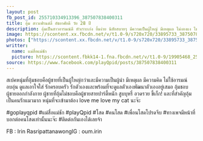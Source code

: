 ```yaml
---
layout: post
fb_post_id: 255710334913396_387507838400311
title: อุ้ม สาวเฟรนด์ลี่ อัธยาศัยดี วัย 28 ปี 
description: อุ้มเป็นสาวอารมณ์ดี หัวเราะเก่ง ยิ้มง่าย นิสัยสบายๆ มีความเป็นผู้ใหญ่ มีเหตุผล ไม่งองแง ไม่เรื่องเยอะ มองโลกในแง่ดีจนบางทีคนอื่นก็หาว่าเธอโลกสวย! อุ้มเป็นผู้หญิงดูแลตัวเองอยู่เสมอ และสำหรับเรื่องงาน เธอเป็นสาวขยันเป็นคนจริงจังกับงานมาก และมีเป้าหมายให้กับชีวิตอยู่ตลอด ปัจจุบันอุ้มทำกิจการส่วนตัว เวลาว่างเธอชอบไปออกกำลังกาย ไปสปา ดูหนัง อ่านหนังสือ ฟังเพลง เข้าวัดทำบุญ และชอบท่องเที่ยว อุ้มมีความฝันที่จะเที่ยวให้รอบโลก 
image: https://scontent.xx.fbcdn.net/v/t1.0-9/s720x720/33895733_387507815066980_2471765902324924416_n.jpg?_nc_cat=0&oh=385d434cc0b32cd50f14a095d406743c&oe=5BBB0310
photos: ["https://scontent.xx.fbcdn.net/v/t1.0-9/s720x720/33895733_387507815066980_2471765902324924416_n.jpg?_nc_cat=0&oh=385d434cc0b32cd50f14a095d406743c&oe=5BBB0310", "https://scontent.xx.fbcdn.net/v/t1.0-9/s720x720/34070278_387507708400324_3800144199727185920_n.jpg?_nc_cat=0&oh=dfd26ec0fb636c8dec9e975258b3c2f0&oe=5BC14D37", "https://scontent.xx.fbcdn.net/v/t1.0-9/s720x720/34033867_387507741733654_429754663860961280_n.jpg?_nc_cat=0&oh=804044be1057b09e88d6cde58b14efdd&oe=5B7FCF0C", "https://scontent.xx.fbcdn.net/v/t1.0-9/s720x720/33982916_387507735066988_6680938941664722944_n.jpg?_nc_cat=0&oh=eded877b595bbf8709c2391bb1f044c2&oe=5BB98094"]
writter:
  name: แม่สื่อแม่ชัก
  picture: https://scontent.fbkk14-1.fna.fbcdn.net/v/t1.0-9/19905468_257990828018680_1300189550768818950_n.jpg?_nc_cat=0&_nc_eui2=AeEZYdQgaOxgXIKmVEoEITEVBssDPkrxbmLUT6aK5DSeA8Y-1PYGOZTFL0FWfIR0hQ5cHihf4g7Ra5vQGBfYiPRSpt5ItSofRQ7xR_A0K2VyyQ&oh=d4afec3688711fd3918544327ed0196f&oe=5B8BFCF9
source: https://www.facebook.com/playQpid/posts/387507838400311
---
```

สเปคหนุ่มที่อุ้มชอบคือผู้ชายที่เป็นผู้ใหญ่กว่าและมีความเป็นผู้นำ มีเหตุผล มีความคิด ไม่ใช้อารมณ์ อบอุ่น ดูแลเอาใจใส่ รักครอบครัว รักตัวเองและพร้อมที่จะดูแลตัวเองพัฒนาตัวเองอยู่เสมอ อุ้มชอบผู้ชายออกกำลังกาย ผู้ชายที่อุ้มไม่ชอบคือผู้ชายสายปาร์ตี้หนัก สูบบุหรี่ อวดรวย ขี้เก็ก! และที่สำคัญอุ้มเป็นคนรักแมวมาก หนุ่มที่จะเข้ามาต้อง love me love my cat นะจ๊ะ

#goplayqpid #แม่สื่อแม่ชัก #playQpid #โสด #คนโสด #เพื่อนโสดโปรดจีบ #ทางเพจมีหน้าที่บอกต่อคนโสดเท่านั้นนะจ๊ะ #ติดต่อกันเองได้เลยจ้า

FB : Irin RasripattanawongIG : oum.irin
